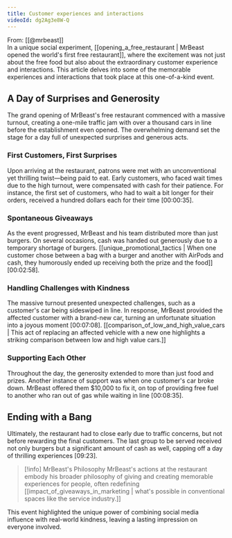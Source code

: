```yaml
---
title: Customer experiences and interactions
videoId: dg2Ag3e8W-Q
---
```


From: [[@mrbeast]] <br/> 
In a unique social experiment, [[opening_a_free_restaurant | MrBeast opened the world's first free restaurant]], where the excitement was not just about the free food but also about the extraordinary customer experience and interactions. This article delves into some of the memorable experiences and interactions that took place at this one-of-a-kind event.

## A Day of Surprises and Generosity

The grand opening of MrBeast's free restaurant commenced with a massive turnout, creating a one-mile traffic jam with over a thousand cars in line before the establishment even opened. The overwhelming demand set the stage for a day full of unexpected surprises and generous acts.

### First Customers, First Surprises

Upon arriving at the restaurant, patrons were met with an unconventional yet thrilling twist—being paid to eat. Early customers, who faced wait times due to the high turnout, were compensated with cash for their patience. For instance, the first set of customers, who had to wait a bit longer for their orders, received a hundred dollars each for their time [<a class="yt-timestamp" data-t="00:00:35">00:00:35</a>].

### Spontaneous Giveaways

As the event progressed, MrBeast and his team distributed more than just burgers. On several occasions, cash was handed out generously due to a temporary shortage of burgers. [[unique_promotional_tactics | When one customer chose between a bag with a burger and another with AirPods and cash, they humorously ended up receiving both the prize and the food]] [<a class="yt-timestamp" data-t="00:02:58">00:02:58</a>].

### Handling Challenges with Kindness

The massive turnout presented unexpected challenges, such as a customer's car being sideswiped in line. In response, MrBeast provided the affected customer with a brand-new car, turning an unfortunate situation into a joyous moment [<a class="yt-timestamp" data-t="00:07:08">00:07:08</a>]. [[comparison_of_low_and_high_value_cars | This act of replacing an affected vehicle with a new one highlights a striking comparison between low and high value cars.]]

### Supporting Each Other

Throughout the day, the generosity extended to more than just food and prizes. Another instance of support was when one customer's car broke down. MrBeast offered them $10,000 to fix it, on top of providing free fuel to another who ran out of gas while waiting in line [<a class="yt-timestamp" data-t="00:08:35">00:08:35</a>].

## Ending with a Bang

Ultimately, the restaurant had to close early due to traffic concerns, but not before rewarding the final customers. The last group to be served received not only burgers but a significant amount of cash as well, capping off a day of thrilling experiences [<a class="yt-timestamp" data-t="09:23">09:23</a>].

> [!info] MrBeast's Philosophy
> MrBeast's actions at the restaurant embody his broader philosophy of giving and creating memorable experiences for people, often redefining [[impact_of_giveaways_in_marketing | what's possible in conventional spaces like the service industry.]]

This event highlighted the unique power of combining social media influence with real-world kindness, leaving a lasting impression on everyone involved.
